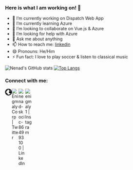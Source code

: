 ### Here is what I am working on! 👋

- 🔭 I’m currently working on Dispatch Web App
- 🌱 I’m currently learning Azure 
- 👯 I’m looking to collaborate on Vue.js & Azure
- 🤔 I’m looking for help with Azure
- 💬 Ask me about anything
- 📫 How to reach me: [linkedin]
- 😄 Pronouns: He/Him
- ⚡ Fun fact: I love to play soccer & listen to classical music
        
![Nenad's GitHub stats](https://github-readme-stats.vercel.app/api?username=nenadskocic&count_private=true&theme=darcula)
[![Top Langs](https://github-readme-stats.vercel.app/api/top-langs/?username=nenadskocic&layout=compact&theme=darcula)](https://github.com/anuraghazra/github-readme-stats)

### Connect with me:

[<img align="left" alt="enigmaly.ca" width="22px" src="https://raw.githubusercontent.com/iconic/open-iconic/master/svg/globe.svg"/>][website]
[<img align="left" alt="EnigmalyCorp | Twitter" width="22px" src="https://cdn.jsdelivr.net/npm/simple-icons@v3/icons/twitter.svg" />][twitter]
[<img align="left" alt="nenad-skocic-864993100 | LinkedIn" width="22px" src="https://cdn.jsdelivr.net/npm/simple-icons@v3/icons/linkedin.svg" />][linkedin]
[<img align="left" alt="enigmaly1 | Instagram" width="22px" src="https://cdn.jsdelivr.net/npm/simple-icons@v3/icons/instagram.svg" />][instagram]

<br />
<br />

[website]: https://enigmaly.ca  
[twitter]: https://twitter.com/EnigmalyCorp
[instagram]: https://www.instagram.com/enigmaly1/
[linkedin]: https://www.linkedin.com/in/nenad-skocic-864993100/


